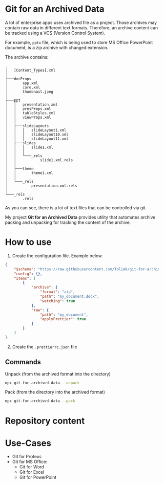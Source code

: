 # Git for an Archived Data

A lot of enterprise apps uses archived file as a project.
Those archives may contain raw data in different text formats.
Therefore, an archive content can be tracked using a VCS (Version Control System).

For example, `pptx` file, which is being used to store MS Office PowerPoint document,
is a zip archive with changed extension.

The archive contains:

```
.
│   [Content_Types].xml
│
├───docProps
│       app.xml
│       core.xml
│       thumbnail.jpeg
│
├───ppt
│   │   presentation.xml
│   │   presProps.xml
│   │   tableStyles.xml
│   │   viewProps.xml
│   │
│   ├───slideLayouts
│   │   │   slideLayout1.xml
│   │   │   slideLayout10.xml
│   │   │   slideLayout11.xml
│   ├───slides
│   │   │   slide1.xml
│   │   │
│   │   └───_rels
│   │           slide1.xml.rels
│   │
│   ├───theme
│   │       theme1.xml
│   │
│   └───_rels
│           presentation.xml.rels
│
└───_rels
        .rels
```

As you can see, there is a lot of text files that can be controlled via git.

My project **Git for an Archived Data** provides utility
that automates archive packing and unpacking for
tracking the content of the archive.

# How to use

1. Create the configuration file. Example below.
```json
{
    "$schema": "https://raw.githubusercontent.com/Toliak/git-for-archived-data/develop/git-for-archived-data.schema.json",
    "config": {},
    "items": [
        {
            "archive": {
                "format": "zip",
                "path": "my_document.docx",
                "watching": true
            },
            "raw": {
                "path": "my_document",
                "applyPrettier": true
            }
        }
    ]
}
```

2. Create the `.prettierrc.json` file

## Commands

Unpack (from the archived format into the directory)
```bash
npx git-for-archived-data --unpack
```

Pack (from the directory into the archived format)
```bash
npx git-for-archived-data --pack
```

# Repository content

# Use-Cases

-   Git for Proteus
-   Git for MS Office:
    -   Git for Word
    -   Git for Excel
    -   Git for PowerPoint
